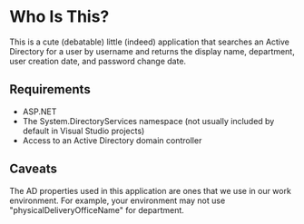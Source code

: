 Who Is This?
=============

This is a cute (debatable) little (indeed) application that searches an Active Directory for a user by username and returns the display name, department, user creation date, and password change date.

Requirements
------------
* ASP.NET
* The System.DirectoryServices namespace (not usually included by default in Visual Studio projects)
* Access to an Active Directory domain controller

Caveats
-------
The AD properties used in this application are ones that we use in our work environment.  For example, your environment may not use "physicalDeliveryOfficeName" for department.  

